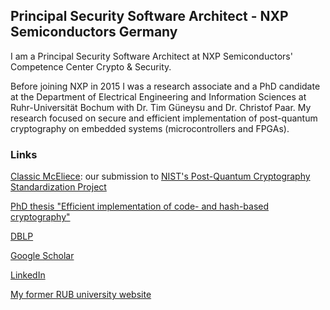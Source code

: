 ## Principal Security Software Architect - NXP Semiconductors Germany

I am a Principal Security Software Architect at NXP Semiconductors' Competence Center Crypto & Security.

Before joining NXP in 2015 I was a research associate and a PhD candidate at the Department of Electrical Engineering and Information Sciences at Ruhr-Universität Bochum with Dr. Tim Güneysu and Dr. Christof Paar. My research focused on secure and efficient implementation of post-quantum cryptography on embedded systems (microcontrollers and FPGAs). 

### Links

[Classic McEliece](https://classic.mceliece.org/): our submission to [NIST's Post-Quantum Cryptography Standardization Project](https://csrc.nist.gov/projects/post-quantum-cryptography)

[PhD thesis "Efficient implementation of code- and hash-based cryptography"](https://hss-opus.ub.ruhr-uni-bochum.de/opus4/frontdoor/index/index/year/2017/docId/5306)

[DBLP](https://dblp.uni-trier.de/pid/05/10085.html)

[Google Scholar](https://scholar.google.de/citations?user=hac56VQAAAAJ)

[LinkedIn](https://de.linkedin.com/in/ingovonmaurich)

[My former RUB university website](https://www.seceng.ruhr-uni-bochum.de/chair/staff/Ingo_von_Maurich/)

<!---
### Markdown

Markdown is a lightweight and easy-to-use syntax for styling your writing. It includes conventions for

```markdown
Syntax highlighted code block

# Header 1
## Header 2
### Header 3

- Bulleted
- List

1. Numbered
2. List

**Bold** and _Italic_ and `Code` text

[Link](url) and ![Image](src)
--->

